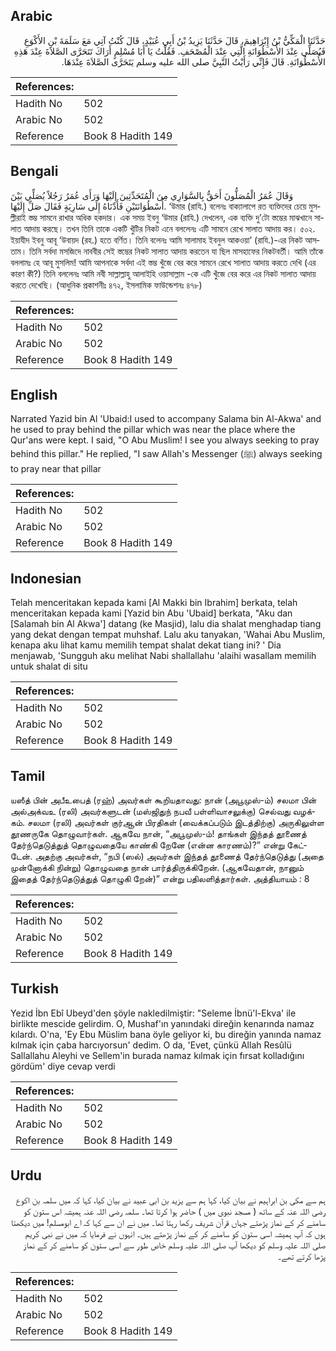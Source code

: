 ## Arabic


<div dir="rtl" lang="ar" style={{fontSize:'larger',backgroundColor:'#f8f9fa',padding:20}}>
حَدَّثَنَا الْمَكِّيُّ بْنُ إِبْرَاهِيمَ، قَالَ حَدَّثَنَا يَزِيدُ بْنُ أَبِي عُبَيْدٍ، قَالَ كُنْتُ آتِي مَعَ سَلَمَةَ بْنِ الأَكْوَعِ فَيُصَلِّي عِنْدَ الأُسْطُوَانَةِ الَّتِي عِنْدَ الْمُصْحَفِ‏.‏ فَقُلْتُ يَا أَبَا مُسْلِمٍ أَرَاكَ تَتَحَرَّى الصَّلاَةَ عِنْدَ هَذِهِ الأُسْطُوَانَةِ‏.‏ قَالَ فَإِنِّي رَأَيْتُ النَّبِيَّ صلى الله عليه وسلم يَتَحَرَّى الصَّلاَةَ عِنْدَهَا‏.‏
</div>
<div style={{backgroundColor:'#f8f9fa',padding:20, marginBottom: 10}}><table> <thead> <tr> <th>References:</th> <th></th> </tr> </thead> <tbody><tr><td>Hadith No</td><td>502</td></tr><tr><td>Arabic No</td><td>502</td></tr><tr><td>Reference</td><td>Book 8 Hadith 149</td></tr></tbody></table></div>

## Bengali


<div dir="ltr" lang="bn" style={{fontSize:'larger',backgroundColor:'#f8f9fa',padding:20}}>
وَقَالَ عُمَرُ الْمُصَلُّونَ أَحَقُّ بِالسَّوَارِي مِنَ الْمُتَحَدِّثِينَ إِلَيْهَا وَرَأَى عُمَرُ رَجُلاً يُصَلِّي بَيْنَ أُسْطُوَانَتَيْنِ فَأَدْنَاهُ إِلَى سَارِيَةٍ فَقَالَ صَلِّ إِلَيْهَا. ‘উমার (রাযি.) বলেনঃ বাক্যালাপে রত ব্যক্তিদের চেয়ে মুসল্লীরাই স্তম্ভ সামনে রাখার অধিক হকদার। এক সময় ইবনু ‘উমার (রাযি.) দেখলেন, এক ব্যক্তি দু’টো স্তম্ভের মাঝখানে সালাত আদায় করছে। তখন তিনি তাকে একটি খুঁটির নিকট এনে বললেনঃ এটি সামনে রেখে সালাত আদায় কর। ৫০২. ইয়াযীদ ইবনু আবূ ‘উবায়দ (রহ.) হতে বর্ণিত। তিনি বলেনঃ আমি সালামাহ ইবনুল আকওয়া’ (রাযি.)-এর নিকট আসতাম। তিনি সর্বদা মসজিদে নাববীর সেই স্তম্ভের নিকট সালাত আদায় করতেন যা ছিল মাসহাফের নিকটবর্তী। আমি তাঁকে বললামঃ হে আবূ মুসলিম! আমি আপনাকে সর্বদা এই স্তম্ভ খুঁজে বের করে সামনে রেখে সালাত আদায় করতে দেখি (এর কারণ কী?) তিনি বললেনঃ আমি নবী সাল্লাল্লাহু আলাইহি ওয়াসাল্লাম -কে এটি খুঁজে বের করে এর নিকট সালাত আদায় করতে দেখেছি। (আধুনিক প্রকাশনীঃ ৪৭২, ইসলামিক ফাউন্ডেশনঃ ৪৭৮)
</div>
<div style={{backgroundColor:'#f8f9fa',padding:20, marginBottom: 10}}><table> <thead> <tr> <th>References:</th> <th></th> </tr> </thead> <tbody><tr><td>Hadith No</td><td>502</td></tr><tr><td>Arabic No</td><td>502</td></tr><tr><td>Reference</td><td>Book 8 Hadith 149</td></tr></tbody></table></div>

## English


<div dir="ltr" lang="en" style={{fontSize:'larger',backgroundColor:'#f8f9fa',padding:20}}>
Narrated Yazid bin Al 'Ubaid:I used to accompany Salama bin Al-Akwa' and he used to pray behind the pillar which was near the place where the Qur'ans were kept. I said, "O Abu Muslim! I see you always seeking to pray behind this pillar." He replied, "I saw Allah's Messenger (ﷺ) always seeking to pray near that pillar
</div>
<div style={{backgroundColor:'#f8f9fa',padding:20, marginBottom: 10}}><table> <thead> <tr> <th>References:</th> <th></th> </tr> </thead> <tbody><tr><td>Hadith No</td><td>502</td></tr><tr><td>Arabic No</td><td>502</td></tr><tr><td>Reference</td><td>Book 8 Hadith 149</td></tr></tbody></table></div>

## Indonesian


<div dir="ltr" lang="id" style={{fontSize:'larger',backgroundColor:'#f8f9fa',padding:20}}>
Telah menceritakan kepada kami [Al Makki bin Ibrahim] berkata, telah menceritakan kepada kami [Yazid bin Abu 'Ubaid] berkata, "Aku dan [Salamah bin Al Akwa'] datang (ke Masjid), lalu dia shalat menghadap tiang yang dekat dengan tempat muhshaf. Lalu aku tanyakan, 'Wahai Abu Muslim, kenapa aku lihat kamu memilih tempat shalat dekat tiang ini? ' Dia menjawab, 'Sungguh aku melihat Nabi shallallahu 'alaihi wasallam memilih untuk shalat di situ
</div>
<div style={{backgroundColor:'#f8f9fa',padding:20, marginBottom: 10}}><table> <thead> <tr> <th>References:</th> <th></th> </tr> </thead> <tbody><tr><td>Hadith No</td><td>502</td></tr><tr><td>Arabic No</td><td>502</td></tr><tr><td>Reference</td><td>Book 8 Hadith 149</td></tr></tbody></table></div>

## Tamil


<div dir="ltr" lang="ta" style={{fontSize:'larger',backgroundColor:'#f8f9fa',padding:20}}>
யஸீத் பின் அபீஉபைத் (ரஹ்) அவர்கள் கூறியதாவது: நான் (அபூமுஸ்-ம்) சலமா பின் அல்அக்வஉ (ரலி) அவர்களுடன் (மஸ்ஜிதுந் நபவீ பள்ளிவாசலுக்கு) செல்வது வழக்கம். சலமா (ரலி) அவர்கள் குர்ஆன் பிரதிகள் (வைக்கப்படும் இடத்திற்கு) அருகிலுள்ள தூணருகே தொழுவார்கள். ஆகவே நான், “அபூமுஸ்-ம்! தாங்கள் இந்தத் தூணைத் தேர்ந்தெடுத்துத் தொழுவதையே காண்கி றேனே (என்ன காரணம்)?” என்று கேட்டேன். அதற்கு அவர்கள், “நபி (ஸல்) அவர்கள் இந்தத் தூணைத் தேர்ந்தெடுத்து (அதை முன்னோக்கி நின்று) தொழுவதை நான் பார்த்திருக்கிறேன். (ஆகவேதான், நானும் இதைத் தேர்ந்தெடுத்துத் தொழுகி றேன்)” என்று பதிலளித்தார்கள். அத்தியாயம் : 8
</div>
<div style={{backgroundColor:'#f8f9fa',padding:20, marginBottom: 10}}><table> <thead> <tr> <th>References:</th> <th></th> </tr> </thead> <tbody><tr><td>Hadith No</td><td>502</td></tr><tr><td>Arabic No</td><td>502</td></tr><tr><td>Reference</td><td>Book 8 Hadith 149</td></tr></tbody></table></div>

## Turkish


<div dir="ltr" lang="tr" style={{fontSize:'larger',backgroundColor:'#f8f9fa',padding:20}}>
Yezid İbn Ebî Ubeyd'den şöyle nakledilmiştir: "Seleme İbnü'l-Ekva' ile birlikte mescide gelirdim. O, Mushaf'ın yanındaki direğin kenarında namaz kılardı. O'na, 'Ey Ebu Müslim bana öyle geliyor ki, bu direğin yanında namaz kılmak için çaba harcıyorsun' dedim. O da, 'Evet, çünkü Allah Resûlü Sallallahu Aleyhi ve Sellem'in burada namaz kılmak için fırsat kolladığını gördüm' diye cevap verdi
</div>
<div style={{backgroundColor:'#f8f9fa',padding:20, marginBottom: 10}}><table> <thead> <tr> <th>References:</th> <th></th> </tr> </thead> <tbody><tr><td>Hadith No</td><td>502</td></tr><tr><td>Arabic No</td><td>502</td></tr><tr><td>Reference</td><td>Book 8 Hadith 149</td></tr></tbody></table></div>

## Urdu


<div dir="rtl" lang="ur" style={{fontSize:'larger',backgroundColor:'#f8f9fa',padding:20}}>
ہم سے مکی بن ابراہیم نے بیان کیا، کہا ہم سے یزید بن ابی عبید نے بیان کیا، کہا کہ میں سلمہ بن اکوع رضی اللہ عنہ کے ساتھ ( مسجد نبوی میں ) حاضر ہوا کرتا تھا۔ سلمہ رضی اللہ عنہ ہمیشہ اس ستون کو سامنے کر کے نماز پڑھتے جہاں قرآن شریف رکھا رہتا تھا۔ میں نے ان سے کہا کہ اے ابومسلم! میں دیکھتا ہوں کہ آپ ہمیشہ اسی ستون کو سامنے کر کے نماز پڑھتے ہیں۔ انہوں نے فرمایا کہ میں نے نبی کریم صلی اللہ علیہ وسلم کو دیکھا آپ صلی اللہ علیہ وسلم خاص طور سے اسی ستون کو سامنے کر کے نماز پڑھا کرتے تھے۔
</div>
<div style={{backgroundColor:'#f8f9fa',padding:20, marginBottom: 10}}><table> <thead> <tr> <th>References:</th> <th></th> </tr> </thead> <tbody><tr><td>Hadith No</td><td>502</td></tr><tr><td>Arabic No</td><td>502</td></tr><tr><td>Reference</td><td>Book 8 Hadith 149</td></tr></tbody></table></div>
